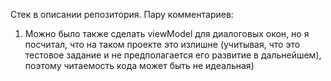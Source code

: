 Стек в описании репозитория.
Пару комментариев:
1. Можно было также сделать viewModel для диалоговых окон, но я посчитал, что на таком проекте это излишне (учитывая, что это тестовое задание и не предполагается его развитие в дальнейшем), поэтому читаемость кода может быть не идеальная)
